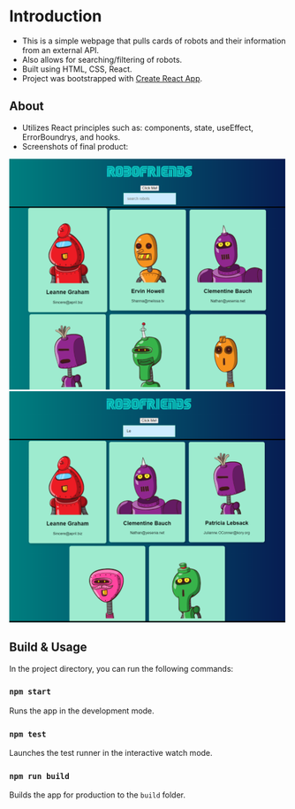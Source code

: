 # Introduction 
- This is a simple webpage that pulls cards of robots and their information from an external API.
- Also allows for searching/filtering of robots.
- Built using HTML, CSS, React.
- Project was bootstrapped with [Create React App](https://github.com/facebook/create-react-app).

## About
- Utilizes React principles such as: components, state, useEffect, ErrorBoundrys, and hooks.
- Screenshots of final product:

<img src="/public/rbf1.png" width="500px" />

<img src="/public/rbf2.png" width="500px" />

## Build & Usage
In the project directory, you can run the following commands:

### `npm start`

Runs the app in the development mode.

### `npm test`

Launches the test runner in the interactive watch mode.

### `npm run build`

Builds the app for production to the `build` folder.
